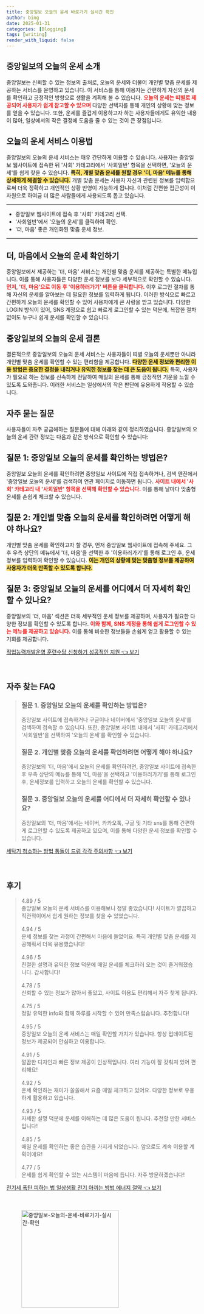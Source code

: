 ```yaml
---
title: 중앙일보 오늘의 운세 바로가기 실시간 확인
author: bing
date: 2025-01-31
categories: [Blogging]
tags: [writing]
render_with_liquid: false
---
```



<h2 id='중앙일보_오늘의_운세_소개'>중앙일보의 오늘의 운세 소개</h2>

<p>중앙일보는 신뢰할 수 있는 정보의 출처로, 오늘의 운세와 더불어 개인별 맞춤 운세를 제공하는 서비스를 운영하고 있습니다. 이 서비스를 통해 이용자는 간편하게 자신의 운세를 확인하고 긍정적인 방향으로 생활을 계획해 볼 수 있습니다. <b><span style="color: #ee2323;">오늘의 운세는 띠별로 제공되어 사용자가 쉽게 참고할 수 있으며</span></b> 다양한 선택지를 통해 개인의 상황에 맞는 정보를 얻을 수 있습니다. 또한, 운세를 즐겁게 이용하고자 하는 사용자들에게도 유익한 내용이 많아, 일상에서의 작은 결정에 도움을 줄 수 있는 것이 큰 장점입니다.</p>

<h2 id='오늘의_운세_서비스_이용법'>오늘의 운세 서비스 이용법</h2>

<p>중앙일보의 오늘의 운세 서비스는 매우 간단하게 이용할 수 있습니다. 사용자는 중앙일보 웹사이트에 접속한 뒤 '사회' 카테고리에서 '사회일반' 항목을 선택하면, '오늘의 운세'를 쉽게 찾을 수 있습니다. <b><span style="background-color: #ffe066;">특히, 개별 맞춤 운세를 원할 경우 '더, 마음' 메뉴를 통해 상세하게 해결할 수 있습니다.</span></b> 개별 맞춤 운세는 사용자 자신과 관련된 정보를 입력함으로써 더욱 정확하고 개인적인 상황 반영이 가능하게 됩니다. 이처럼 간편한 접근성이 이 자원으로 하여금 더 많은 사람들에게 사용되도록 돕고 있습니다.</p>

<hr />

<ul>
    <li>중앙일보 웹사이트에 접속 후 '사회' 카테고리 선택.</li>
    <li>'사회일반'에서 '오늘의 운세'를 클릭하여 확인.</li>
    <li>'더, 마음' 좋은 개인화된 맞춤 운세 정보.</li>
</ul>

<hr />

<h2 id='더_마음에서_오늘의_운세_확인하기'>더, 마음에서 오늘의 운세 확인하기</h2>

<p>중앙일보에서 제공하는 '더, 마음' 서비스는 개인별 맞춤 운세를 제공하는 특별한 메뉴입니다. 이를 통해 사용자들은 다양한 운세 정보를 보다 세부적으로 확인할 수 있습니다. <b><span style="color: #ee2323;">먼저, '더, 마음'으로 이동 후 '이용하러가기' 버튼을 클릭합니다.</span></b> 이후 로그인 절차를 통해 자신의 운세를 알아보는 데 필요한 정보를 입력하게 됩니다. 이러한 방식으로 빠르고 간편하게 오늘의 운세를 확인할 수 있어 사용자에게 큰 사랑을 받고 있습니다. 다양한 LOGIN 방식이 있어, SNS 계정으로 쉽고 빠르게 로그인할 수 있는 덕분에, 복잡한 절차 없이도 누구나 쉽게 운세를 확인할 수 있습니다.</p>

<h2 id='중앙일보_오늘의_운세_결론'>중앙일보의 오늘의 운세 결론</h2>

<p>결론적으로 중앙일보의 오늘의 운세 서비스는 사용자들이 띠별 오늘의 운세뿐만 아니라 개인별 맞춤 운세를 확인할 수 있는 편리함을 제공합니다. <b><span style="background-color: #ffe066;">다양한 운세 정보와 편리한 이용 방법은 중요한 결정을 내리거나 유익한 정보를 찾는 데 큰 도움이 됩니다.</span></b> 특히, 사용자가 필요로 하는 정보를 신속하게 전달하여 매일의 운세를 통해 긍정적인 기운을 느낄 수 있도록 도와줍니다. 이러한 서비스는 일상에서의 작은 판단에 유용하게 작용할 수 있습니다.</p>

<h2 id='자주_묻는_질문'>자주 묻는 질문</h2>

<p>사용자들이 자주 궁금해하는 질문들에 대해 아래와 같이 정리하였습니다. 중앙일보의 오늘의 운세 관련 정보는 다음과 같은 방식으로 확인할 수 있습니다:</p>

<h2 id='질문_1'>질문 1: 중앙일보 오늘의 운세를 확인하는 방법은?</h2>

<p>중앙일보 오늘의 운세를 확인하려면 중앙일보 사이트에 직접 접속하거나, 검색 엔진에서 '중앙일보 오늘의 운세'를 검색하여 연관 페이지로 이동하면 됩니다. <b><span style="color: #ee2323;">사이트 내에서 '사회' 카테고리 내 '사회일반' 항목을 선택해 확인할 수 있습니다.</span></b> 이를 통해 날마다 맞춤형 운세를 손쉽게 체크할 수 있습니다.</p>

<h2 id='질문_2'>질문 2: 개인별 맞춤 오늘의 운세를 확인하려면 어떻게 해야 하나요?</h2>

<p>개인별 맞춤 운세를 확인하고자 할 경우, 먼저 중앙일보 웹사이트에 접속해 주세요. 그 후 우측 상단의 메뉴에서 '더, 마음'을 선택한 후 '이용하러가기'를 통해 로그인 후, 운세 정보를 입력하여 확인할 수 있습니다. <b><span style="background-color: #ffe066;">이는 개인의 상황에 맞는 맞춤형 정보를 제공하여 사용자가 더욱 만족할 수 있도록 합니다.</span></b></p>

<h2 id='질문_3'>질문 3: 중앙일보 오늘의 운세를 어디에서 더 자세히 확인할 수 있나요?</h2>

<p>중앙일보의 '더, 마음' 섹션은 더욱 세부적인 운세 정보를 제공하며, 사용자가 필요한 다양한 정보를 확인할 수 있도록 합니다. <b><span style="color: #ee2323;">이와 함께, SNS 계정을 통해 쉽게 로그인할 수 있는 메뉴를 제공하고 있습니다.</span></b> 이를 통해 비슷한 정보들을 손쉽게 얻고 활용할 수 있는 기회를 제공합니다.</p>


<p><a class="click-button" title="직업능력개발운영 훈련수당 신청하기 성공적인 지원" href="https://aptwhite.github.io/posts/%EC%A7%81%EC%97%85%EB%8A%A5%EB%A0%A5%EA%B0%9C%EB%B0%9C%EC%9A%B4%EC%98%81-%ED%9B%88%EB%A0%A8%EC%88%98%EB%8B%B9-%EC%8B%A0%EC%B2%AD%ED%95%98%EA%B8%B0-%EC%84%B1%EA%B3%B5%EC%A0%81%EC%9D%B8-%EC%A7%80%EC%9B%90/" rel="dofollow">직업능력개발운영 훈련수당 신청하기 성공적인 지원 👈 보기</a></p><br>
<h2 id='자주_찾는_FAQ'>자주 찾는 FAQ</h2>
<div itemscope="" itemtype="https://schema.org/FAQPage"> 
<blockquote> 
<div itemscope="" itemprop="mainEntity" itemtype="https://schema.org/Question"> 
<h3 itemprop="name">질문 1. 중앙일보 오늘의 운세를 확인하는 방법은?</h3> 
<div itemscope="" itemprop="acceptedAnswer" itemtype="https://schema.org/Answer"> 
<span itemprop="text"> 
<p>중앙일보 사이트에 접속하거나 구글이나 네이버에서 '중앙일보 오늘의 운세'를 검색하여 접속할 수 있습니다. 또한, 중앙일보 사이트 내에서 '사회' 카테고리에서 '사회일반'을 선택하여 '오늘의 운세'를 확인할 수 있습니다.</p> 
</span> 
</div> 
</div> 

<div itemscope="" itemprop="mainEntity" itemtype="https://schema.org/Question"> 
<h3 itemprop="name">질문 2. 개인별 맞춤 오늘의 운세를 확인하려면 어떻게 해야 하나요?</h3> 
<div itemscope="" itemprop="acceptedAnswer" itemtype="https://schema.org/Answer"> 
<span itemprop="text"> 
<p>중앙일보의 '더, 마음'에서 오늘의 운세를 확인하려면, 중앙일보 사이트에 접속한 후 우측 상단의 메뉴를 통해 '더, 마음'을 선택하고 '이용하러가기'를 통해 로그인 후, 운세정보를 입력하고 오늘의 운세를 확인할 수 있습니다.</p> 
</span> 
</div> 
</div> 

<div itemscope="" itemprop="mainEntity" itemtype="https://schema.org/Question"> 
<h3 itemprop="name">질문 3. 중앙일보 오늘의 운세를 어디에서 더 자세히 확인할 수 있나요?</h3> 
<div itemscope="" itemprop="acceptedAnswer" itemtype="https://schema.org/Answer"> 
<span itemprop="text"> 
<p>중앙일보의 '더, 마음'에서는 네이버, 카카오톡, 구글 및 기타 sns를 통해 간편하게 로그인할 수 있도록 제공하고 있으며, 이를 통해 다양한 운세 정보를 확인할 수 있습니다.</p> 
</span> 
</div> 
</div> 
</blockquote> 
</div>
<p><a class="click-button" title="세탁기 청소하는 방법 통돌이 드럼 각각 주의사항" href="https://aptwhite.github.io/posts/%EC%84%B8%ED%83%81%EA%B8%B0-%EC%B2%AD%EC%86%8C%ED%95%98%EB%8A%94-%EB%B0%A9%EB%B2%95-%ED%86%B5%EB%8F%8C%EC%9D%B4-%EB%93%9C%EB%9F%BC-%EA%B0%81%EA%B0%81-%EC%A3%BC%EC%9D%98%EC%82%AC%ED%95%AD/" rel="dofollow">세탁기 청소하는 방법 통돌이 드럼 각각 주의사항 👈 보기</a></p><br>
<h2 id='후기'>후기</h2>
<div itemscope itemtype="https://schema.org/Product">
  <blockquote>
  <div itemprop="review" itemscope itemtype="https://schema.org/Review">
      <div itemprop="reviewRating" itemscope itemtype="https://schema.org/Rating"> <span itemprop="ratingValue">4.89</span> / <span itemprop="bestRating">5</span> </div>
      <span itemprop="reviewBody">중앙일보 오늘의 운세 서비스를 이용해보니 정말 좋았습니다! 사이트가 깔끔하고 직관적이어서 쉽게 원하는 정보를 찾을 수 있었습니다.</span>
  </div>
  <br>
  <div itemprop="review" itemscope itemtype="https://schema.org/Review">
      <div itemprop="reviewRating" itemscope itemtype="https://schema.org/Rating"> <span itemprop="ratingValue">4.94</span> / <span itemprop="bestRating">5</span> </div>
      <span itemprop="reviewBody">운세 정보를 찾는 과정이 간편해서 마음에 들었어요. 특히 개인별 맞춤 운세를 제공해줘서 더욱 유용했습니다!</span>
  </div>
  <br>
  <div itemprop="review" itemscope itemtype="https://schema.org/Review">
      <div itemprop="reviewRating" itemscope itemtype="https://schema.org/Rating"> <span itemprop="ratingValue">4.96</span> / <span itemprop="bestRating">5</span> </div>
      <span itemprop="reviewBody">친절한 설명과 유익한 정보 덕분에 매일 운세를 체크하러 오는 것이 즐거워졌습니다. 감사합니다!</span>
  </div>
  <br>
  <div itemprop="review" itemscope itemtype="https://schema.org/Review">
      <div itemprop="reviewRating" itemscope itemtype="https://schema.org/Rating"> <span itemprop="ratingValue">4.78</span> / <span itemprop="bestRating">5</span> </div>
      <span itemprop="reviewBody">신뢰할 수 있는 정보가 많아서 좋았고, 사이트 이용도 편리해서 자주 찾게 됩니다.</span>
  </div>
  <br>
  <div itemprop="review" itemscope itemtype="https://schema.org/Review">
      <div itemprop="reviewRating" itemscope itemtype="https://schema.org/Rating"> <span itemprop="ratingValue">4.75</span> / <span itemprop="bestRating">5</span> </div>
      <span itemprop="reviewBody">정말 유익한 info와 함께 하루를 시작할 수 있어 만족스럽습니다. 추천합니다!</span>
  </div>
  <br>
  <div itemprop="review" itemscope itemtype="https://schema.org/Review">
      <div itemprop="reviewRating" itemscope itemtype="https://schema.org/Rating"> <span itemprop="ratingValue">4.95</span> / <span itemprop="bestRating">5</span> </div>
      <span itemprop="reviewBody">중앙일보 오늘의 운세 서비스는 매일 확인할 가치가 있습니다. 항상 업데이트된 정보가 제공되어 안심하고 이용합니다.</span>
  </div>
  <br>
  <div itemprop="review" itemscope itemtype="https://schema.org/Review">
      <div itemprop="reviewRating" itemscope itemtype="https://schema.org/Rating"> <span itemprop="ratingValue">4.91</span> / <span itemprop="bestRating">5</span> </div>
      <span itemprop="reviewBody">깔끔한 디자인과 빠른 정보 제공이 인상적입니다. 여러 기능이 잘 갖춰져 있어 편리해요!</span>
  </div>
  <br>
  <div itemprop="review" itemscope itemtype="https://schema.org/Review">
      <div itemprop="reviewRating" itemscope itemtype="https://schema.org/Rating"> <span itemprop="ratingValue">4.92</span> / <span itemprop="bestRating">5</span> </div>
      <span itemprop="reviewBody">운세 확인하는 재미가 쏠쏠해서 요즘 매일 체크하고 있어요. 다양한 정보로 유용하게 활용하고 있습니다.</span>
  </div>
  <br>
  <div itemprop="review" itemscope itemtype="https://schema.org/Review">
      <div itemprop="reviewRating" itemscope itemtype="https://schema.org/Rating"> <span itemprop="ratingValue">4.93</span> / <span itemprop="bestRating">5</span> </div>
      <span itemprop="reviewBody">자세한 설명 덕분에 운세를 이해하는 데 많은 도움이 됩니다. 추천할 만한 서비스입니다!</span>
  </div>
  <br>
  <div itemprop="review" itemscope itemtype="https://schema.org/Review">
      <div itemprop="reviewRating" itemscope itemtype="https://schema.org/Rating"> <span itemprop="ratingValue">4.85</span> / <span itemprop="bestRating">5</span> </div>
      <span itemprop="reviewBody">매일 운세를 확인하는 좋은 습관을 가지게 되었습니다. 앞으로도 계속 이용할 계획이에요!</span>
  </div>
  <br>
  <div itemprop="review" itemscope itemtype="https://schema.org/Review">
      <div itemprop="reviewRating" itemscope itemtype="https://schema.org/Rating"> <span itemprop="ratingValue">4.77</span> / <span itemprop="bestRating">5</span> </div>
      <span itemprop="reviewBody">운세를 쉽게 확인할 수 있는 시스템이 마음에 듭니다. 자주 방문하겠습니다!</span>
  </div>
  </blockquote>
</div>
<p><a class="click-button" title="전기세 폭탄 피하는 법 일상생활 전기 아끼는 방법 에너지 절약" href="https://aptwhite.github.io/posts/%EC%A0%84%EA%B8%B0%EC%84%B8-%ED%8F%AD%ED%83%84-%ED%94%BC%ED%95%98%EB%8A%94-%EB%B2%95-%EC%9D%BC%EC%83%81%EC%83%9D%ED%99%9C-%EC%A0%84%EA%B8%B0-%EC%95%84%EB%81%BC%EB%8A%94-%EB%B0%A9%EB%B2%95-%EC%97%90%EB%84%88%EC%A7%80-%EC%A0%88%EC%95%BD/" rel="dofollow">전기세 폭탄 피하는 법 일상생활 전기 아끼는 방법 에너지 절약 👈 보기</a></p><br>
<figure class="image"><img src="https://aptwhite.github.io/assets/img/thumbnail/중앙일보-오늘의-운세-바로가기-실시간-확인.webp" alt="중앙일보-오늘의-운세-바로가기-실시간-확인" width="256" height="256"></figure>